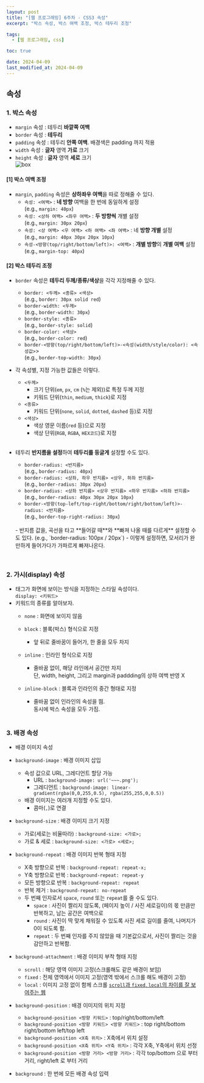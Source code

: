 ```yaml
---
layout: post
title: "[웹 프로그래밍] 6주차 - CSS3 속성"
excerpt: "박스 속성, 박스 여백 조정, 박스 테두리 조정"

tags:
  - [웹 프로그래밍, css]

toc: true

date: 2024-04-09
last_modified_at: 2024-04-09
---
```

## 속성
### 1. 박스 속성
- `margin` 속성 : 테두리 **바깥쪽 여백**
- `border` 속성 : **테두리**
- `padding` 속성 : 테두리 **안쪽 여백**. 배경색은 padding 까지 적용
- `width` 속성 : **글자** 영역 **가로** 크기
- `height` 속성 : **글자** 영역 **세로** 크기  
![box][def]

#### [1] 박스 여백 조정
- `margin`, `padding` 속성은 **상하좌우 여백**을 따로 정해줄 수 있다.  
  - `속성: <여백>` : **네 방향** 여백을 한 번에 동일하게 설정  
  (e.g., `margin: 40px`)
  - `속성: <상하 여백> <좌우 여백>` : **두 방향씩** 개별 설정  
  (e.g., `margin: 30px 20px`)
  - `속성: <상 여백> <우 여백> <하 여백> <좌 여백>` : 네 **방향 개별** 설정  
  (e.g., `margin: 40px 30px 20px 10px`)
  - `속성-<방향(top/right/bottom/left)>: <여백>` : **개별 방향**의 **개별 여백** 설정  
  (e.g., `margin-top: 40px`)

#### [2] 박스 테두리 조정
- `border` 속성은 **테두리 두께/종류/색상**을 각각 지정해줄 수 있다.  
  - `border: <두께> <종류> <색상>`  
  (e.g., `border: 30px solid red`)
  - `border-width: <두께>`  
  (e.g., `border-width: 30px`)
  - `border-style: <종류>`  
  (e.g., `border-style: solid`)
  - `border-color: <색상>`  
  (e.g., `border-color: red`)
  - `border-<방향(top/right/bottom/left)>-<속성(width/style/color): <속성값>`>  
  (e.g., `border-top-width: 30px`)

- 각 속성별, 지정 가능한 값들은 이렇다.  
  - `<두께>`
    - 크기 단위(`em`, `px`, `cm` (`%`는 제외))로 특정 두께 지정
    - 키워드 단위(`thin`, `medium`, `thick`)로 지정
  - `<종류>`
    - 키워드 단위(`none`, `solid`, `dotted`, `dashed` 등)로 지정
  - `<색상>`
    - 색상 영문 이름(`red` 등)으로 지정
    - 색상 단위(`RGB`, `RGBA`, `HEX코드`)로 지정  
    <br>

- 테두리 **반지름을 설정**하여 **테두리를 둥글게** 설정할 수도 있다.  
  - `border-radius: <반지름>`  
  (e.g., `border-radius: 40px`)
  - `border-radius: <상좌, 하우 반지름> <상우, 하좌 반지름>`  
  (e.g., `border-radius: 30px 20px`)
  - `border-radius: <상좌 반지름> <상우 반지름> <하우 반지름> <하좌 반지름>`  
  (e.g., `border-radius: 40px 30px 20px 10px`)
  - `border-<방향(top-left/top-right/bottom/right/bottom/left)>-radius: <반지름>`  
  (e.g., `border-top-right-radius: 30px`)
  <br>
  - 반지름 값을, 곡선을 타고 **들어갈 때**와 **빠져 나올 때를 다르게** 설정할 수도 있다.  
  (e.g., `border-radius: 100px / 20px`)
    - 이렇게 설정하면, 모서리가 완만하게 들어가다가 가파르게 빠져나온다.

<br>

### 2. 가시(display) 속성
- 태그가 화면에 보이는 방식을 지정하는 스타일 속성이다.  
`display: <키워드>`
- 키워드의 종류를 알아보자.  
  - `none` : 화면에 보이지 않음
  - `block` : 블록(박스) 형식으로 지정  
    - 앞 뒤로 줄바꿈이 들어가, 한 줄을 모두 차지  
  - `inline` : 인라인 형식으로 지정  
    - 줄바꿈 없이, 해당 라인에서 공간만 차지  
    단, width, height, 그리고 margin과 paddding의 상하 여백 반영 X
  - `inline-block` : 블록과 인라인의 중간 형태로 지정  
    - 줄바꿈 없이 인라인의 속성을 띔.  
    동시에 박스 속성을 모두 가짐.  

    <br>

### 3. 배경 속성
- 배경 이미지 속성

- `background-image` : 배경 이미지 삽입

  -  속성 값으로 URL, 그레디언트 할당 가능
      - URL : `background-image: url('~~~.png');`
      - 그레디언트 : `background-image: linear-gradient(rgba(0,0,255,0.5), rgba(255,255,0,0.5))`  
  - 배경 이미지는 여러개 지정할 수도 있다.  
    - 콤마(`,`)로 연결

- `background-size` : 배경 이미지 크기 지정  
  - 가로(세로는 비율따라) : `background-size: <가로>;`
  - 가로 & 세로 : `background-size: <가로> <세로>;`

- `background-repeat` : 배경 이미지 반복 형태 지정
  - X축 방향으로 반복 : `background-repeat: repeat-x;`
  - Y축 방향으로 반복 : `background-repeat: repeat-y`
  - 모든 방향으로 반복 : `background-repeat: repeat`
  - 반복 제거 : `background-repeat: no-repeat`
  - 두 번째 인자로서 `space`, `round` 또는 `repeat`를 줄 수도 있다.  
    - `space` : 사진이 짤리지 않도록, (페이지 높이 / 사진 세로길이)의 몫 만큼만 반복하고, 남는 공간은 여백으로  
    - `round` : 사진이 딱 맞게 채워질 수 있도록 사진 세로 길이를 줄여, 나머지가 0이 되도록 함.  
    - `repeat` : 두 번째 인자를 주지 않았을 때 기본값으로서, 사진이 짤리는 것을 감안하고 반복함.


- `background-attachment` : 배경 이미지 부착 형태 지정
  - `scroll` : 해당 영역 이미지 고정(스크롤해도 같은 배경이 보임)
  - `fixed` : 전체 영역에서 이미지 고정(영역 밖에서 스크롤 해도 배경이 고정)
  - `local` : 이미지 고정 없이 함께 스크롤
  [`scroll`과 `fixed`, `local`의 차이를 잘 보여주는 웹](https://aukkim.github.io/page5.html)

- `background-position` : 배경 이미지의 위치 지정
  - `background-position <방향 키워드>` : top/right/bottom/left
  - `background-position <방향 키워드> <방향 키워드>` : top right/bottom right/bottom left/top left
  - `background-position <X축 위치>` : X축에서 위치 설정
  - `background-position <X축 위치> <Y축 위치>` : 각각 X축, Y축에서 위치 선정
  - `background-position <방향 거리> <방향 거리>` : 각각 top/bottom 으로 부터 거리, right/left 로 부터 거리

- `background` : 한 번에 모든 배경 속성 입력


[def]: https://i.imgur.com/8dl5QdR.png